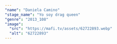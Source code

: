```yaml
---
"name": "Daniela Camino"
"stage_name": "Yo soy drag queen"
"genre": "2013_108"
"image":
  "src": "https://mafi.tv/assets/62722893.webp"
  "alt": "62722893"
---
```

